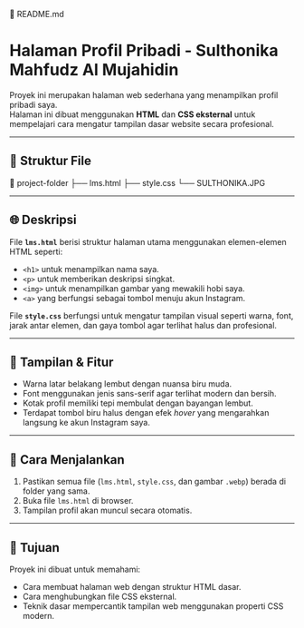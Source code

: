 🧩 README.md
# Halaman Profil Pribadi - Sulthonika Mahfudz Al Mujahidin

Proyek ini merupakan halaman web sederhana yang menampilkan profil pribadi saya.  
Halaman ini dibuat menggunakan **HTML** dan **CSS eksternal** untuk mempelajari cara mengatur tampilan dasar website secara profesional.

---

## 📁 Struktur File


📂 project-folder
├── lms.html
├── style.css
└── SULTHONIKA.JPG


---

## 🌐 Deskripsi

File **`lms.html`** berisi struktur halaman utama menggunakan elemen-elemen HTML seperti:
- `<h1>` untuk menampilkan nama saya.
- `<p>` untuk memberikan deskripsi singkat.
- `<img>` untuk menampilkan gambar yang mewakili hobi saya.
- `<a>` yang berfungsi sebagai tombol menuju akun Instagram.

File **`style.css`** berfungsi untuk mengatur tampilan visual seperti warna, font, jarak antar elemen, dan gaya tombol agar terlihat halus dan profesional.

---

## 🎨 Tampilan & Fitur

- Warna latar belakang lembut dengan nuansa biru muda.  
- Font menggunakan jenis sans-serif agar terlihat modern dan bersih.  
- Kotak profil memiliki tepi membulat dengan bayangan lembut.  
- Terdapat tombol biru halus dengan efek *hover* yang mengarahkan langsung ke akun Instagram saya.

---

## 🚀 Cara Menjalankan

1. Pastikan semua file (`lms.html`, `style.css`, dan gambar `.webp`) berada di folder yang sama.  
2. Buka file `lms.html` di browser.  
3. Tampilan profil akan muncul secara otomatis.

---

## 🧠 Tujuan

Proyek ini dibuat untuk memahami:
- Cara membuat halaman web dengan struktur HTML dasar.  
- Cara menghubungkan file CSS eksternal.  
- Teknik dasar mempercantik tampilan web menggunakan properti CSS modern.

